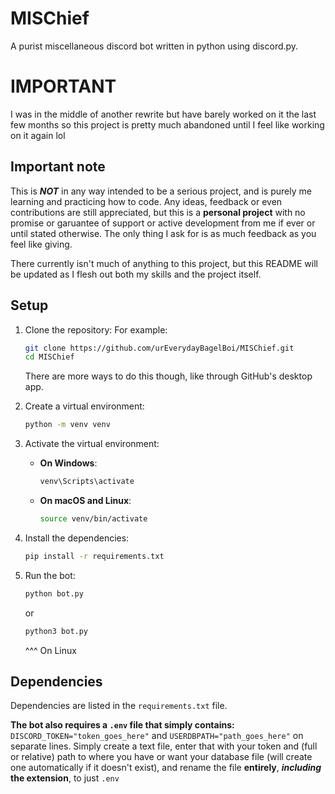 # MISChief
A purist miscellaneous discord bot written in python using discord.py.

# IMPORTANT
I was in the middle of another rewrite but have barely worked on it the last few months so this project is pretty much abandoned until I feel like working on it again lol

## Important note
This is ***NOT*** in any way intended to be a serious project, and is purely me learning and practicing how to code. Any ideas, feedback or even contributions are still appreciated, but this is a **personal project** with no promise or garuantee of support or active development from me if ever or until stated otherwise. The only thing I ask for is as much feedback as you feel like giving.

There currently isn't much of anything to this project, but this README will be updated as I flesh out both my skills and the project itself.

## Setup

1. Clone the repository:
    For example:
    ```sh
    git clone https://github.com/urEverydayBagelBoi/MISChief.git
    cd MISChief
    ```
    There are more ways to do this though, like through GitHub's desktop app.

2. Create a virtual environment:
    ```sh
    python -m venv venv
    ```

3. Activate the virtual environment:

    - **On Windows**:
        ```sh
        venv\Scripts\activate
        ```
    - **On macOS and Linux**:
        ```sh
        source venv/bin/activate
        ```

4. Install the dependencies:
    ```sh
    pip install -r requirements.txt
    ```

5. Run the bot:
    ```sh
    python bot.py
    ```
    or
   ```sh
   python3 bot.py
   ```
   ^^^ On Linux

## Dependencies

Dependencies are listed in the `requirements.txt` file.

**The bot also requires a `.env` file that simply contains:** `DISCORD_TOKEN="token_goes_here"` and `USERDBPATH="path_goes_here"` on separate lines. Simply create a text file, enter that with your token and (full or relative) path to where you have or want your database file (will create one automatically if it doesn't exist), and rename the file **entirely**, ***including*** **the extension**, to just `.env`
